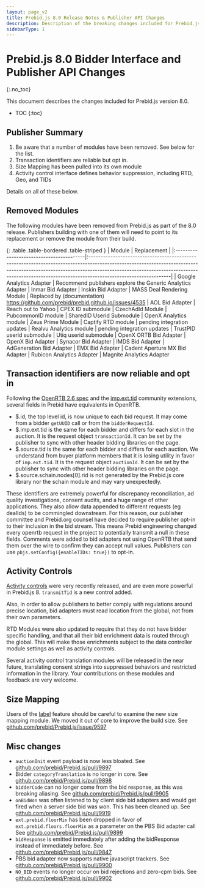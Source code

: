 ```yaml
---
layout: page_v2
title: Prebid.js 8.0 Release Notes & Publisher API Changes
description: Description of the breaking changes included for Prebid.js 8.0
sidebarType: 1
---
```


# Prebid.js 8.0 Bidder Interface and Publisher API Changes

{:.no_toc}

This document describes the changes included for Prebid.js version 8.0.

* TOC
{:toc}

## Publisher Summary

1. Be aware that a number of modules have been removed. See below for the list.
2. Transaction identifiers are reliable but opt in.
3. Size Mapping has been pulled into its own module
4. Activity control interface defines behavior suppression, including RTD, Geo, and TIDs

Details on all of these below.

## Removed Modules

The following modules have been removed from Prebid.js as part of the 8.0 release. Publishers building with one of them will need to point to its replacement or remove the module from their build.

{: .table .table-bordered .table-striped }
| Module      | Replacement |
|:-----------------------------------------|:---------------------------------------------------------------------------------------------------------------------------------------------------------------------------------------------------------------------------------------------------------------------------|
| Google Analytics Adapter | Recommend publishers explore the Generic Analytics Adapter
| Inmar Bid Adapter
| Inskin Bid Adapter
| MASS Deal Rendering Module | Replaced by (documentation) <https://github.com/prebid/prebid.github.io/issues/4535>
| AOL Bid Adapter | Reach out to Yahoo
| CPEX ID submodule | CzechAdId Module
| PubcommonID module | SharedID Userid Submodule
| OpenX Analytics module
| Zeus Prime Module
| Captify RTD module | pending integration updates
| Realvu Analytics module | pending integration updates
| TrustPID userid submodule | Utiq userid submodule
| OpenX ORTB Bid Adapter | OpenX Bid Adapter
| Synacor Bid Adapter | IMDS Bid Adapter
| AdGeneration Bid Adapter
| EMX Bid Adapter | Cadent Aperture MX Bid Adapter
| Rubicon Analytics Adapter | Magnite Analytics Adapter

## Transaction identifiers are now reliable and opt in

Following the [OpenRTB 2.6 spec](https://github.com/InteractiveAdvertisingBureau/openrtb2.x/blob/main/2.6.md) and the [imp.ext.tid](https://github.com/InteractiveAdvertisingBureau/openrtb/blob/master/extensions/community_extensions/per-imp-tids.md) community extensions, several fields in Prebid have equivalents in OpenRTB.

* $.id, the top level id, is now unique to each bid request. It may come from a bidder `getUUID` call or from the `bidderRequestId`.
* $.imp.ext.tid is the same for each bidder and differs for each slot in the auction. It is the request object `transactionId`. It can be set by the publisher to sync with other header bidding libraries on the page.
* $.source.tid is the same for each bidder and differs for each auction. We understand from buyer platform members that it is losing utility in favor of `imp.ext.tid`. It is the request object `auctionId`. It can be set by the publisher to sync with other header bidding libraries on the page.
* $.source.schain.nodes[0].rid is not generated by the Prebid.js core library nor the schain module and may vary unexpectedly.

These identifiers are extremely powerful for discrepancy reconciliation, ad quality investigations, consent audits, and a huge range of other applications. They also allow data appended to different requests (eg dealIds) to be commingled downstream. For this reason, our publisher committee and Prebid.org counsel have decided to require publisher opt-in to their inclusion in the bid stream. This means Prebid engineering changed every openrtb request in the project to potentially transmit a null in these fields. Comments were added to bid adapters not using OpenRTB that send them over the wire to confirm they can accept null values. Publishers can use `pbjs.setConfig({enableTIDs: true})` to opt-in.

## Activity Controls

[Activity controls](/dev-docs/activity-controls.html) were very recently released, and are even more powerful in Prebid.js 8. `transmitTid` is a new control added.

Also, in order to allow publishers to better comply with regulations around precise location, bid adapters must read location from the global, not from their own parameters.

RTD Modules were also updated to require that they do not have bidder specific handling, and that all their bid enrichment data is routed through the global. This will make those enrichments subject to the data controller module settings as well as activity controls.

Several activity control translation modules will be released in the near future, translating consent strings into suppressed behaviors and restricted information in the library. Your contributions on these modules and feedback are very welcome.

## Size Mapping

Users of the [label](/dev-docs/conditional-ad-units.html) feature should be careful to examine the new size mapping module. We moved it out of core to improve the build size. See [github.com/prebid/Prebid.js/issue/9597](https://github.com/prebid/Prebid.js/issues/9597)

## Misc changes

* `auctionInit` event payload is now less bloated. See [github.com/prebid/Prebid.js/pull/9897](https://github.com/prebid/Prebid.js/pull/9897)
* Bidder `categoryTranslation` is no longer in core. See [github.com/prebid/Prebid.js/pull/9898](https://github.com/prebid/Prebid.js/pull/9898)
* `bidderCode` can no longer come from the bid response, as this was breaking aliasing. See [github.com/prebid/Prebid.js/pull/9905](https://github.com/prebid/Prebid.js/pull/9905)
* `onBidWon` was often listened to by client side bid adapters and would get fired when a server side bid was won. This has been cleaned up. See [github.com/prebid/Prebid.js/pull/9919](https://github.com/prebid/Prebid.js/pull/9919)
* `ext.prebid.floorMin` has been dropped in favor of `ext.prebid.floors.floorMin` as a parameter on the PBS Bid adapter call See [github.com/prebid/Prebid.js/pull/9899](https://github.com/prebid/Prebid.js/pull/9899)
* `bidResponse` is emitted immediately after adding the bidResponse instead of immediately before. See  [github.com/prebid/Prebid.js/pull/9847](https://github.com/prebid/Prebid.js/pull/9847)
* PBS bid adapter now supports native javascript trackers. See [github.com/prebid/Prebid.js/pull/9900](https://github.com/prebid/Prebid.js/pull/9900)
* `NO_BID` events no longer occur on bid rejections and zero-cpm bids. See [github.com/prebid/Prebid.js/pull/9902](https://github.com/prebid/Prebid.js/pull/9902)
